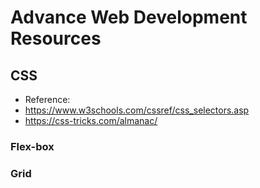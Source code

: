 # Advance Web Development Resources

## CSS
- Reference:
- https://www.w3schools.com/cssref/css_selectors.asp
- https://css-tricks.com/almanac/

### Flex-box

### Grid




